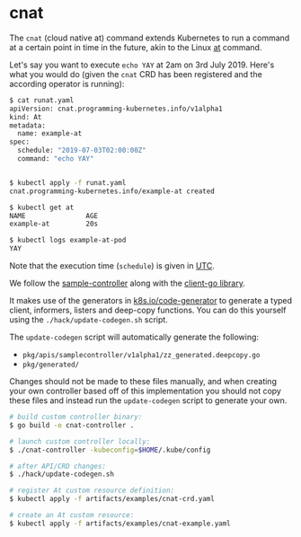 # cnat

The `cnat` (cloud native at) command extends Kubernetes to run a command at a certain point in time in the future, akin to the Linux [at](https://en.wikipedia.org/wiki/At_(command)) command.

Let's say you want to execute `echo YAY` at 2am on 3rd July 2019. Here's what you would do (given the `cnat` CRD has been registered and the according operator is running):

```bash
$ cat runat.yaml
apiVersion: cnat.programming-kubernetes.info/v1alpha1
kind: At
metadata:
  name: example-at
spec:
  schedule: "2019-07-03T02:00:00Z"
  command: "echo YAY"


$ kubectl apply -f runat.yaml
cnat.programming-kubernetes.info/example-at created

$ kubectl get at
NAME               AGE
example-at         20s

$ kubectl logs example-at-pod
YAY
```

Note that the execution time (`schedule`) is given in [UTC](https://www.utctime.net/).

We follow the [sample-controller](https://github.com/kubernetes/sample-controller)
along with the [client-go library](https://github.com/kubernetes/client-go).

It makes use of the generators in [k8s.io/code-generator](https://github.com/kubernetes/code-generator) to generate a typed client, informers, listers and deep-copy functions. You can do this yourself using the `./hack/update-codegen.sh` script.

The `update-codegen` script will automatically generate the following:

* `pkg/apis/samplecontroller/v1alpha1/zz_generated.deepcopy.go`
* `pkg/generated/`

Changes should not be made to these files manually, and when creating your own
controller based off of this implementation you should not copy these files and
instead run the `update-codegen` script to generate your own.

```bash
# build custom controller binary:
$ go build -o cnat-controller .

# launch custom controller locally:
$ ./cnat-controller -kubeconfig=$HOME/.kube/config

# after API/CRD changes:
$ ./hack/update-codegen.sh

# register At custom resource definition:
$ kubectl apply -f artifacts/examples/cnat-crd.yaml

# create an At custom resource:
$ kubectl apply -f artifacts/examples/cnat-example.yaml
```
